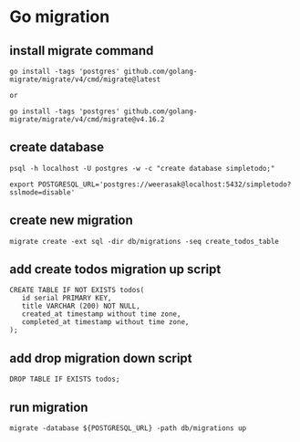 # Go migration

## install migrate command

```
go install -tags 'postgres' github.com/golang-migrate/migrate/v4/cmd/migrate@latest

or

go install -tags 'postgres' github.com/golang-migrate/migrate/v4/cmd/migrate@v4.16.2
```

## create database

```
psql -h localhost -U postgres -w -c "create database simpletodo;"
```

```
export POSTGRESQL_URL='postgres://weerasak@localhost:5432/simpletodo?sslmode=disable'
```

## create new migration

```
migrate create -ext sql -dir db/migrations -seq create_todos_table
```

## add create todos migration up script

```
CREATE TABLE IF NOT EXISTS todos(
   id serial PRIMARY KEY,
   title VARCHAR (200) NOT NULL,
   created_at timestamp without time zone,
   completed_at timestamp without time zone,
);
```

## add drop migration down script

```
DROP TABLE IF EXISTS todos;
```

## run migration

```
migrate -database ${POSTGRESQL_URL} -path db/migrations up
```
